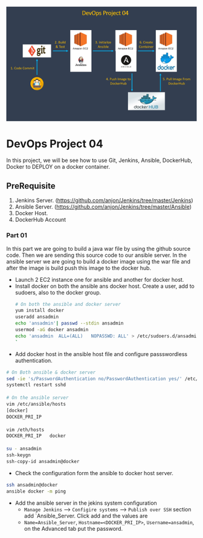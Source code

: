 ![DevOps Project-04](https://github.com/anjon/DevOps-Project/blob/master/devops-project-04.jpg)


# DevOps Project 04
In this project, we will be see how to use Git, Jenkins, Ansible, DockerHub, Docker to DEPLOY on a docker container.

## PreRequisite
1. Jenkins Server. (https://github.com/anjon/Jenkins/tree/master/Jenkins)
2. Ansible Server. (https://github.com/anjon/Jenkins/tree/master/Ansible)
3. Docker Host.
4. DockerHub Account

### Part 01
In this part we are going to build a java war file by using the github source code. Then we are sending this source code to our ansible server. In the ansible server we are going to build a docker image using the war file and after the image is build push this image to the docker hub.

- Launch 2 EC2 instance one for ansible and another for docker host. 
- Install docker on both the ansible ans docker host. Create a user, add to sudoers, also to the docker group.
  ```sh
  # On both the ansible and docker server
  yum install docker
  useradd ansadmin
  echo 'ansadmin'| passwd --stdin ansadmin
  usermod -aG docker ansadmin
  echo 'ansadmin  ALL=(ALL)   NOPASSWD: ALL' > /etc/sudoers.d/ansadmin
  `
- Add docker host in the ansible host file and configure passswordless authentication.
```sh
# On Both ansible & docker server
sed -ie 's/PasswordAuthentication no/PasswordAuthentication yes/' /etc/ssh/sshd_config
systemctl restart sshd

# On the ansible server
vim /etc/ansible/hosts
[docker]
DOCKER_PRI_IP

vim /eth/hosts
DOCKER_PRI_IP   docker

su - ansadmin
ssh-keygn
ssh-copy-id ansadmin@docker
```

- Check the configuration form the ansible to docker host server.
```sh
ssh ansadmin@docker
ansible docker -m ping
```

- Add the ansible server in the jekins system configuration
  - `Manage Jenkins` --> `Configire systems` --> `Publish over SSH` section add `Ansible_Server. Click add and the values are
  - `Name=Ansible_Server`, `Hostname=<DOCKER_PRI_IP>`, `Username=ansadmin`, on the Advanced tab put the password.
  
